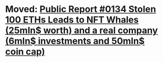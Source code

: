 # Moved: [Public Report #0134 Stolen 100 ETHs Leads to NFT Whales (25mln$ worth) and a real company (6mln$ investments and 50mln$ coin cap)](https://cryptokarl013.github.io/report-0134-stolen-ETHs-Leads-to-NFT-Whales-n0b0dy-indifferent-and-investments-into-a-real-company-undeadscom)
